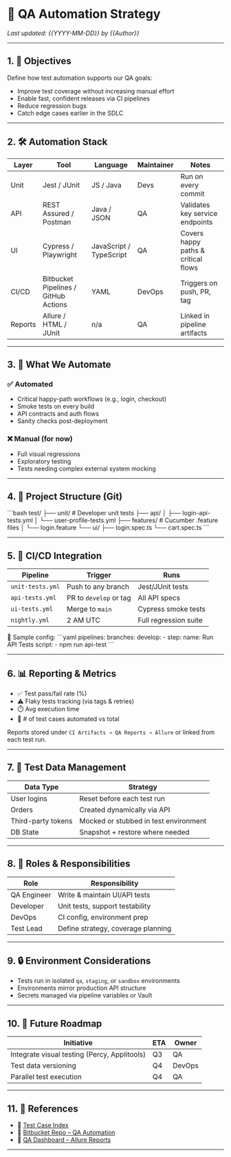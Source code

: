 
# 🧪 QA Automation Strategy

_Last updated: {{YYYY-MM-DD}} by {{Author}}_

---

## 1. 🎯 Objectives

Define how test automation supports our QA goals:

- Improve test coverage without increasing manual effort
- Enable fast, confident releases via CI pipelines
- Reduce regression bugs
- Catch edge cases earlier in the SDLC

---

## 2. 🛠️ Automation Stack

| Layer | Tool | Language | Maintainer | Notes |
|-------|------|----------|------------|-------|
| Unit | Jest / JUnit | JS / Java | Devs | Run on every commit |
| API | REST Assured / Postman | Java / JSON | QA | Validates key service endpoints |
| UI | Cypress / Playwright | JavaScript / TypeScript | QA | Covers happy paths & critical flows |
| CI/CD | Bitbucket Pipelines / GitHub Actions | YAML | DevOps | Triggers on push, PR, tag |
| Reports | Allure / HTML / JUnit | n/a | QA | Linked in pipeline artifacts |

---

## 3. 🤖 What We Automate

### ✅ Automated
- Critical happy-path workflows (e.g., login, checkout)
- Smoke tests on every build
- API contracts and auth flows
- Sanity checks post-deployment

### ❌ Manual (for now)
- Full visual regressions
- Exploratory testing
- Tests needing complex external system mocking

---

## 4. 📂 Project Structure (Git)

\`\`\`bash
test/
├── unit/                # Developer unit tests
├── api/
│   ├── login-api-tests.yml
│   └── user-profile-tests.yml
├── features/            # Cucumber .feature files
│   └── login.feature
└── ui/
    ├── login.spec.ts
    └── cart.spec.ts
\`\`\`

---

## 5. 🚀 CI/CD Integration

| Pipeline | Trigger | Runs |
|----------|---------|------|
| `unit-tests.yml` | Push to any branch | Jest/JUnit tests |
| `api-tests.yml` | PR to `develop` or tag | All API specs |
| `ui-tests.yml` | Merge to `main` | Cypress smoke tests |
| `nightly.yml` | 2 AM UTC | Full regression suite |

📎 Sample config:
\`\`\`yaml
pipelines:
  branches:
    develop:
      - step:
          name: Run API Tests
          script:
            - npm run api-test
\`\`\`

---

## 6. 📊 Reporting & Metrics

- ✅ Test pass/fail rate (%)
- ⚠️ Flaky tests tracking (via tags & retries)
- ⏱️ Avg execution time
- 🧮 # of test cases automated vs total

Reports stored under `CI Artifacts → QA Reports → Allure` or linked from each test run.

---

## 7. 🧹 Test Data Management

| Data Type | Strategy |
|-----------|----------|
| User logins | Reset before each test run |
| Orders | Created dynamically via API |
| Third-party tokens | Mocked or stubbed in test environment |
| DB State | Snapshot + restore where needed |

---

## 8. 👥 Roles & Responsibilities

| Role | Responsibility |
|------|----------------|
| QA Engineer | Write & maintain UI/API tests |
| Developer | Unit tests, support testability |
| DevOps | CI config, environment prep |
| Test Lead | Define strategy, coverage planning |

---

## 9. 🔒 Environment Considerations

- Tests run in isolated `qa`, `staging`, or `sandbox` environments
- Environments mirror production API structure
- Secrets managed via pipeline variables or Vault

---

## 10. 🧭 Future Roadmap

| Initiative | ETA | Owner |
|------------|-----|-------|
| Integrate visual testing (Percy, Applitools) | Q3 | QA |
| Test data versioning | Q4 | DevOps |
| Parallel test execution | Q4 | QA |

---

## 11. 🔗 References

- 🔗 [Test Case Index](https://confluence.example.com/display/QA/Test+Case+Library)
- 🔗 [Bitbucket Repo – QA Automation](https://bitbucket.org/org/repo)
- 🔗 [QA Dashboard – Allure Reports](https://ci.example.com/reports)

---
